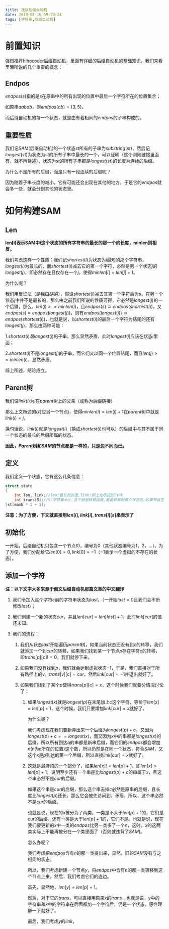 ```yaml
---
title: 浅谈后缀自动机
date: 2019-03-16 09:39:24
tags: [字符串,后缀自动机]
---
```


# 前置知识

强烈推荐[hihocoder后缀自动机](http://hihocoder.com/problemset/problem/1441)，里面有详细的后缀自动机的基础知识，我们来看里面所说的几个重要的概念：

## Endpos

$endpos(s)$指的是$s$在原串中的所有出现的位置中最后一个字符所在的位置集合；

如原串$aabab$，则$endpos(ab)=\{3,5\}$。

而后缀自动机的每一个状态，就是由有着相同的$endpos$的子串构成的。

<!--more-->

## 重要性质

我们记$SAM$(后缀自动机)的一个状态$st$所有的子串为$substring(st)$，然后记$longest(st)$为状态为$st$的所有子串中最长的一个，可以证明（这个刚刚链接里面有，就不再赘述），状态为$st$的所有子串都是$longest(st)​$的长度为连续的后缀。

为什么不是所有的后缀，而是只有一段连续的后缀呢？

因为随着子串长度的减小，它有可能还会出现在其他的地方，于是它的$endpos​$就会多一些，就会分到其他的状态里。

# 如何构建SAM

## Len

**len[i]表示SAM中i这个状态的所有字符串的最长的那一个的长度，minlen则相反。**

我们考虑这样一个性质：我们记$shortest(i)$为状态为$i$最短的那个字符串，$longest(i)$为最长的，而$shortest(i)$减去它的第一个字符，必然是另一个状态$j$的$longest(j)$，即必然存在且仅存在一个$j$，使得$minlen[i]=len[j]+1​$。

为什么呢？

我们用反证法（~~是我口胡的~~），假设$shortest(i)$减去其第一个字符后为$s$，在另一个状态$j$中并不是最长的，那么由之前我们所说的性质可得，它必然是$longest(j)$的一个后缀，那么，$len(j)>=minlen(i)$，且$endpos(s)\supset endpos(shortest(i))$，又$endpos(s)=endpos(longest(j))$，则有$endpos(longest(j))\supset endpos(shortest(i))$，也就是说，以$shortest(i)$的最后一个字符为结尾的还有$longest(j)$，那么由两种可能：

1.$shortest(i)是longest(j)$的子串，那么显然矛盾，此时$longest(j)$应该在状态$i$里面；

2.$shortest(i)$不是$longest(j)$的子串，而它们又以同一个位置结尾，而且$len(j)>=minlen(i)$，显然矛盾。

综上所述，结论成立。

## Parent树

我们设$link(i)​$为$i​$在$parent​$树上的父亲（或称为后缀链接）

那么上文所述的$i​$对应另一个节点$j​$，使得$minlen(i)=len(j)+1​$在$parent​$树中就是$link(i)=j​$。

换句话说，$link(i)​$就是$longest(i)​$（换成$shortest(i)​$也可以）的后缀中与其不属于同一个状态的最长的后缀所属的状态。

**因此，$Parent$树和$SAM$的节点都是一样的，只是边不同而已。**

## 定义

我们定义一个状态，它有这么几条信息：

```c++
struct state
{
    int len, link;//len:最长的长度,link:即上文所述的link
    int trans[S];//S:字符集大小,这个就是转移函数,看能转移到哪个状态的,如果节省空间,也可以用map
}st[maxN * 2 + 1];
```

**注意：为了方便，下文就直接用$len[i], link[i], trans[i][s]$来表示了**

## 初始化

一开始，后缀自动机只包含一个节点$t0$，编号为0（其他状态编号为1，2，...)，为了方便，我们分配给它$len[0]=0,link[0]=-1$（$-1$表示一个虚拟的不存在的状态）。

## 添加一个字符

**注：以下文字大多来源于俄文后缀自动机那篇文章的中文翻译**

1. 我们令加入这个字符$c​$前的字符串状态为$last​$，（一开始$last=0​$且我们会不断修改$last​$）；

2. 我们创建一个新的状态$cur​$，并且$len[cur]=len[last]+1​$，此时$link[cur]​$的值还未知。

3. 我们的流程：

   1. 我们从状态$last$开始遍历$parent$树，如果当前状态还没有到$c$的转移，我们就添加一个到$cur$的转移，如果我们找到某一个节点$p$存在字符$c$的转移，即$trans[p][c]!=0$，我们就停下来。

   2. 如果我们没有找到$p​$，我们就会达到虚拟状态$-1​$，于是，我们直接对于所有路径上的$v​$，$trans[v][c]=cur​$，然后$link[cur]=-1​$并退出就好了。

   3. 如果我们找到了某个$p$使得$trans[p][c]=x$，这个时候我们就要分情况讨论了：

      1. 如果$longest(x)$就是$longest(p)$在末尾加上$c$这个字符，等价于$len[x]=len[p]+1$，这个时候，我们只要增加$link[cur]=x$就好了。

         为什么呢？

         我们考虑现在我们要新弄出来一个后缀为$longest(p)+c$，又因为$longest(p)+c==longest(x)$，而又因为$x$中的串都是$longest(x)$的后缀，所以所有到达$q$的串都是新串后缀，而它们的$endpos$都会增加$n$($n$为$c$所在的位置)这个数，所以仍然是在同一个状态，符合$SAM$，又这个$x$是$p$到达的第一个后缀，所以直接$link[cur]=x$就好了。

      2. 这就是最麻烦的一个部分了，如果$len[x]!=len[p]+1$，即$len[x]>len[p]+1$，说明至少还有一个串是比$longest(p)+c$的串属于$x$，且这个串必然不是$cur$的后缀。

         如果这个串是$cur$的后缀，那么这个串去掉$c$必然是原串的后缀，且长度比$longest(p)$还长，那么它会被先访问到。矛盾，所以，这个串必然不是$cur$的后缀。

         也就是说，现在的$x$被分为了两类，一类是不大于$len[p]+1$的，它们是$cur$的后缀，还有一类是大于$len[p]+1$的，它们不是。也就是说，现在我们要更新的$x$中一类的$endpos$比另一类多了一个$n$，这时，$x$的这两类实际上不能再被分在一个类里面了（否则就违背了$SAM​$)。

         怎么办呢？

         我们考虑把$endpos$含有$n$的那一类提出来，显然，旧的$SAM$没有与之相同的状态。

         所以，我们考虑新建一个节点$y$，将$endpos$中含有$n$的那一类转移到这个节点上来，然后，我们考虑它们的连边。

         首先，显然地，$len[y]=len[p]+1$。

         然后，对于它的$trans$，可以直接用原来$x$的$trans$，也就是说，$y$中的字符串和$x$中的字符串在后面都加一个字符后，仍是一个状态。感性理解一下就好了。

         最后，我们考虑$y$的$link$，

         